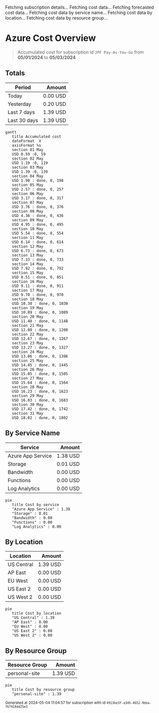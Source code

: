 Fetching subscription details...
Fetching cost data...
Fetching forecasted cost data...
Fetching cost data by service name...
Fetching cost data by location...
Fetching cost data by resource group...
# Azure Cost Overview

> Accumulated cost for subscription id `JPF Pay-As-You-Go` from **05/01/2024** to **05/03/2024**

## Totals

|Period|Amount|
|---|---:|
|Today|0.00 USD|
|Yesterday|0.20 USD|
|Last 7 days|1.39 USD|
|Last 30 days|1.39 USD|

```mermaid
gantt
   title Accumulated cost
   dateFormat  X
   axisFormat %s
   section 01 May
   USD 0.59 :0, 59
   section 02 May
   USD 1.19 :0, 119
   section 03 May
   USD 1.39 :0, 139
   section 04 May
   USD 1.98 : done, 0, 198
   section 05 May
   USD 2.57 : done, 0, 257
   section 06 May
   USD 3.17 : done, 0, 317
   section 07 May
   USD 3.76 : done, 0, 376
   section 08 May
   USD 4.36 : done, 0, 436
   section 09 May
   USD 4.95 : done, 0, 495
   section 10 May
   USD 5.54 : done, 0, 554
   section 11 May
   USD 6.14 : done, 0, 614
   section 12 May
   USD 6.73 : done, 0, 673
   section 13 May
   USD 7.33 : done, 0, 733
   section 14 May
   USD 7.92 : done, 0, 792
   section 15 May
   USD 8.51 : done, 0, 851
   section 16 May
   USD 9.11 : done, 0, 911
   section 17 May
   USD 9.70 : done, 0, 970
   section 18 May
   USD 10.30 : done, 0, 1030
   section 19 May
   USD 10.89 : done, 0, 1089
   section 20 May
   USD 11.48 : done, 0, 1148
   section 21 May
   USD 12.08 : done, 0, 1208
   section 22 May
   USD 12.67 : done, 0, 1267
   section 23 May
   USD 13.27 : done, 0, 1327
   section 24 May
   USD 13.86 : done, 0, 1386
   section 25 May
   USD 14.45 : done, 0, 1445
   section 26 May
   USD 15.05 : done, 0, 1505
   section 27 May
   USD 15.64 : done, 0, 1564
   section 28 May
   USD 16.23 : done, 0, 1623
   section 29 May
   USD 16.83 : done, 0, 1683
   section 30 May
   USD 17.42 : done, 0, 1742
   section 31 May
   USD 18.02 : done, 0, 1802
```

## By Service Name

|Service|Amount|
|---|---:|
|Azure App Service|1.38 USD|
|Storage|0.01 USD|
|Bandwidth|0.00 USD|
|Functions|0.00 USD|
|Log Analytics|0.00 USD|

```mermaid
pie
   title Cost by service
   "Azure App Service" : 1.38
   "Storage" : 0.01
   "Bandwidth" : 0.00
   "Functions" : 0.00
   "Log Analytics" : 0.00
```

## By Location

|Location|Amount|
|---|---:|
|US Central|1.39 USD|
|AP East|0.00 USD|
|EU West|0.00 USD|
|US East 2|0.00 USD|
|US West 2|0.00 USD|

```mermaid
pie
   title Cost by location
   "US Central" : 1.39
   "AP East" : 0.00
   "EU West" : 0.00
   "US East 2" : 0.00
   "US West 2" : 0.00
```

## By Resource Group

|Resource Group|Amount|
|---|---:|
|personal-site|1.39 USD|

```mermaid
pie
   title Cost by resource group
   "personal-site" : 1.39
```

<sup>Generated at 2024-05-04 11:04:57 for subscription with id `4913be3f-a345-4652-9bba-767418dd25e3`</sup>
